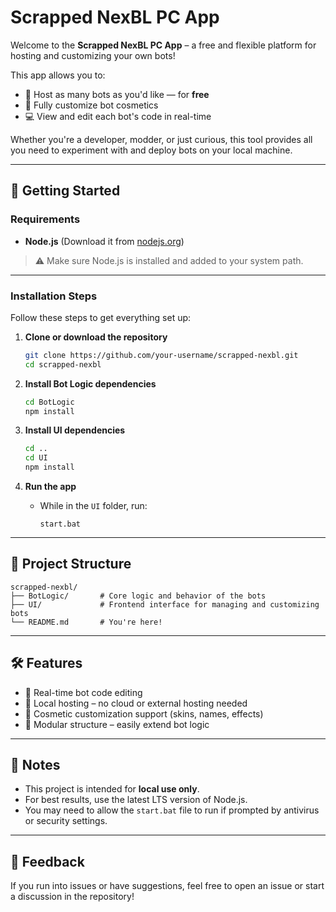 # Scrapped NexBL PC App

Welcome to the **Scrapped NexBL PC App** – a free and flexible platform for hosting and customizing your own bots!

This app allows you to:

- 🧠 Host as many bots as you'd like — for **free**
- 🎨 Fully customize bot cosmetics
- 💻 View and edit each bot's code in real-time

Whether you're a developer, modder, or just curious, this tool provides all you need to experiment with and deploy bots on your local machine.

---

## 🚀 Getting Started

### Requirements

- **Node.js** (Download it from [nodejs.org](https://nodejs.org))

> ⚠️ Make sure Node.js is installed and added to your system path.

---

### Installation Steps

Follow these steps to get everything set up:

1. **Clone or download the repository**
   ```bash
   git clone https://github.com/your-username/scrapped-nexbl.git
   cd scrapped-nexbl
   ```

2. **Install Bot Logic dependencies**
   ```bash
   cd BotLogic
   npm install
   ```

3. **Install UI dependencies**
   ```bash
   cd ..
   cd UI
   npm install
   ```

4. **Run the app**
   - While in the `UI` folder, run:
     ```
     start.bat
     ```

---

## 📁 Project Structure

```plaintext
scrapped-nexbl/
├── BotLogic/       # Core logic and behavior of the bots
├── UI/             # Frontend interface for managing and customizing bots
└── README.md       # You're here!
```

---

## 🛠 Features

- 🔄 Real-time bot code editing
- 💾 Local hosting – no cloud or external hosting needed
- 👕 Cosmetic customization support (skins, names, effects)
- 🧩 Modular structure – easily extend bot logic

---

## 📌 Notes

- This project is intended for **local use only**.
- For best results, use the latest LTS version of Node.js.
- You may need to allow the `start.bat` file to run if prompted by antivirus or security settings.

---

## 💬 Feedback

If you run into issues or have suggestions, feel free to open an issue or start a discussion in the repository!
